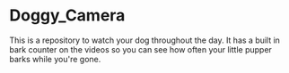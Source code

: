 # Doggy_Camera
This is a repository to watch your dog throughout the day. It has a built in bark counter on the videos so you can see how often your little pupper barks while you're gone.
